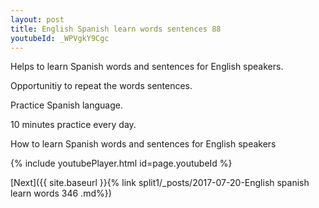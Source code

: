 ```yaml
---
layout: post
title: English Spanish learn words sentences 88 
youtubeId: _WPVgkY9Cgc
---
```

 
 
Helps to learn Spanish words and sentences for English speakers.

Opportunitiy to repeat the words sentences. 

Practice Spanish language. 
 
10 minutes practice every day. 
 
How to learn Spanish words and sentences for English speakers 
 
{% include youtubePlayer.html id=page.youtubeId %}
 
 
[Next]({{ site.baseurl }}{% link  split1/_posts/2017-07-20-English spanish learn words 346 .md%})
 
